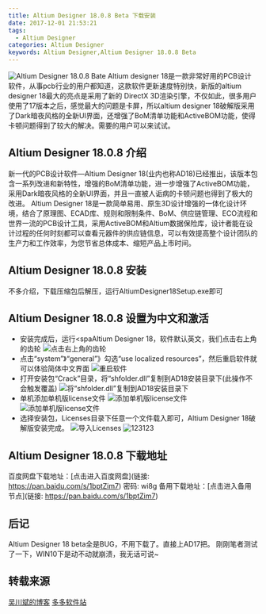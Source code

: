 ```yaml
---
title: Altium Designer 18.0.8 Beta 下载安装
date: 2017-12-01 21:53:21
tags:
  - Altium Designer
categories: Altium Designer
keywords: Altium Designer,Altium Designer 18.0.8 Beta
---
```

![](https://files.xxx.me/images/altium-designer-18.jpg "Altium Designer 18.0.8 Bate")
Altium designer 18是一款非常好用的PCB设计软件，从事pcb行业的用户都知道，这款软件更新速度特别快，新版的altium designer 18最大的亮点是采用了新的 DirectX 3D渲染引擎，不仅如此，很多用户使用了17版本之后，感觉最大的问题是卡屏，所以altium designer 18破解版采用了Dark暗夜风格的全新UI界面，还增强了BoM清单功能和ActiveBOM功能，使得卡顿问题得到了较大的解决。需要的用户可以来试试。

## Altium Designer 18.0.8 介绍
新一代的PCB设计软件—Altium Designer 18(业内也称AD18)已经推出，该版本包含一系列改进和新特性，增强的BoM清单功能，进一步增强了ActiveBOM功能，采用Dark暗夜风格的全新UI界面，并且一直被人诟病的卡顿问题也得到了极大的改进。
Altium Designer 18是一款简单易用、原生3D设计增强的一体化设计环境，结合了原理图、ECAD库、规则和限制条件、BoM、供应链管理、ECO流程和世界一流的PCB设计工具，采用ActiveBOM和Altium数据保险库，设计者能在设计过程的任何时刻都可以查看元器件的供应链信息，可以有效提高整个设计团队的生产力和工作效率，为您节省总体成本、缩短产品上市时间。
<!-- more -->

## Altium Designer 18.0.8 安装
不多介绍，下载压缩包后解压，运行AltiumDesigner18Setup.exe即可

## Altium Designer 18.0.8 设置为中文和激活
- 安装完成后，运行<spaAltium Designer 18，软件默认英文，我们点击右上角的齿轮
![](https://files.itnote.me/images/adinstall1.jpg "点击右上角的齿轮")
- 点击“system”》“general”》勾选“use localized resources”，然后重启软件就可以体验简体中文界面
![](https://files.itnote.me/images/adinstall2.jpg "重启软件")
- 打开安装包“Crack”目录，将“shfolder.dll”复制到AD18安装目录下(此操作不会触发覆盖)
![](https://files.itnote.me/images/adinstall3.jpg "将“shfolder.dll”复制到AD18安装目录下")
- 单机添加单机版license文件
![](https://files.itnote.me/images/adinstall5.jpg "添加单机版license文件")
![](https://files.itnote.me/images/adinstall6.jpg "添加单机版license文件")
- 选择安装包，Licenses目录下任意一个文件载入即可，Altium Designer 18破解版安装完成。
![](https://files.itnote.me/images/adinstall7.jpg "导入Licenses")
![123123](https://files.itnote.me/images/adinstall8.jpg)


## Altium Designer 18.0.8 下载地址
百度网盘下载地址：[点击进入百度网盘](链接: https://pan.baidu.com/s/1bptZim7) 密码: wi8g
备用下载地址：[点击进入备用节点](链接: https://pan.baidu.com/s/1bptZim7) 

## 后记
Altium Designer 18 beta全是BUG，不用下载了。直接上AD17把。
刚刚笔者测试了一下，WIN10下是动不动就崩溃，我无话可说~

## 转载来源
[吴川斌的博客](http://www.mr-wu.cn/altium-designer-18-ad18-full-crack-free-download/)
[多多软件站](http://www.ddooo.com/softdown/107191.htm)
